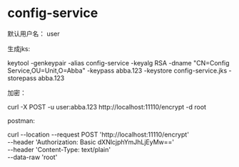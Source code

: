 # config-service

默认用户名： user

生成jks:

keytool -genkeypair -alias config-service -keyalg RSA -dname "CN=Config Service,OU=Unit,O=Abba" -keypass abba.123 -keystore config-service.jks -storepass abba.123

加密：

curl -X POST -u user:abba.123 http://localhost:11110/encrypt -d root

postman: 

curl --location --request POST 'http://localhost:11110/encrypt' \
         --header 'Authorization: Basic dXNlcjphYmJhLjEyMw==' \
         --header 'Content-Type: text/plain' \
         --data-raw 'root'                                                   